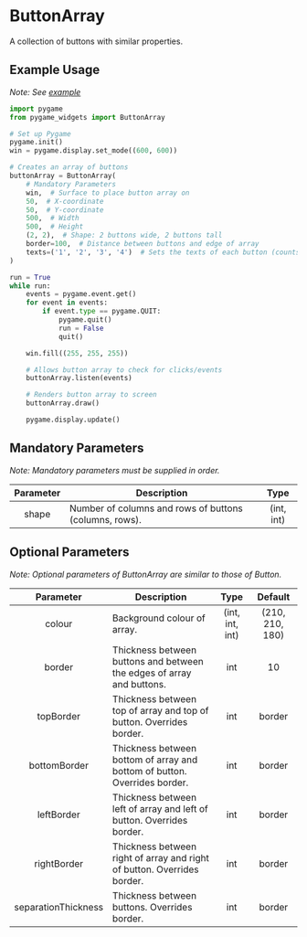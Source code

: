 # ButtonArray

A collection of buttons with similar properties.

## Example Usage

<i>Note: See <a href="https://github.com/AustL/PygameWidgets/blob/master/examples/button_array_example.py" target="_blank">example</a></i>

```Python
import pygame
from pygame_widgets import ButtonArray

# Set up Pygame
pygame.init()
win = pygame.display.set_mode((600, 600))

# Creates an array of buttons
buttonArray = ButtonArray(
    # Mandatory Parameters
    win,  # Surface to place button array on
    50,  # X-coordinate
    50,  # Y-coordinate
    500,  # Width
    500,  # Height
    (2, 2),  # Shape: 2 buttons wide, 2 buttons tall
    border=100,  # Distance between buttons and edge of array
    texts=('1', '2', '3', '4')  # Sets the texts of each button (counts left to right then top to bottom)
)

run = True
while run:
    events = pygame.event.get()
    for event in events:
        if event.type == pygame.QUIT:
            pygame.quit()
            run = False
            quit()

    win.fill((255, 255, 255))

    # Allows button array to check for clicks/events
    buttonArray.listen(events)

    # Renders button array to screen
    buttonArray.draw()

    pygame.display.update()
```

## Mandatory Parameters

_Note: Mandatory parameters must be supplied in order._

| Parameter | Description | Type |
| :---: | --- | :---: |
| shape | Number of columns and rows of buttons (columns, rows). | (int, int) |

## Optional Parameters

_Note: Optional parameters of ButtonArray are similar to those of Button._

| Parameter | Description | Type | Default |
| :---: | --- | :---: | :---: |
| colour | Background colour of array. | (int, int, int) | (210, 210, 180) |
| border | Thickness between buttons and between the edges of array and buttons. | int | 10 |
| topBorder | Thickness between top of array and top of button. Overrides border. | int | border |
| bottomBorder | Thickness between bottom of array and bottom of button. Overrides border. | int | border |
| leftBorder | Thickness between left of array and left of button. Overrides border. | int | border |
| rightBorder | Thickness between right of array and right of button. Overrides border. | int | border |
| separationThickness | Thickness between buttons. Overrides border. | int | border |
